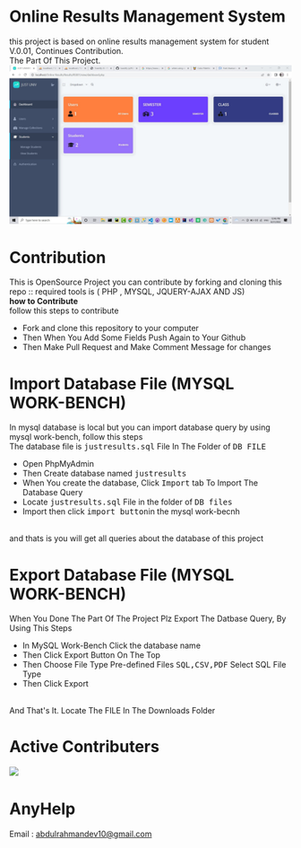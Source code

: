 # Online Results Management System
this project is based on online results management system for student<br>
V.0.01, Continues Contribution. <br>
The Part Of This Project.
![](/Results/thumb.jpg)

# Contribution
This is OpenSource Project you can contribute by forking and cloning this repo :: required tools is ( PHP , MYSQL, JQUERY-AJAX AND JS) <br>
<b>how to Contribute</b><br>
follow this steps to contribute<br>
<ul>
<li>Fork and clone this repository to your computer</li>
<li>Then When You Add Some Fields Push Again to Your Github</li>
<li>Then Make Pull Request and Make Comment Message for changes</li>
</ul>

#  Import Database File (MYSQL WORK-BENCH)
In mysql database is local but you can import database query by using mysql work-bench,
follow this steps<br>
The database file is  <kbd>justresults.sql</kbd> File In The Folder of <kbd>DB FILE</kbd>
<ul>
<li>Open PhpMyAdmin</li>
<li>Then Create database named <kbd>justresults</kbd></li>
<li>When You create the database, Click <kbd>Import</kbd> tab To Import The Database Query</li>
<li>Locate <kbd>justresults.sql</kbd> File in the folder of <kbd>DB files</kbd></li>
<li>Import then click <kbd>import button</kbd>in the mysql work-becnh</li>
</ul><br>
and thats is you will get all queries about the database of this project


#  Export Database File (MYSQL WORK-BENCH)
When You Done The Part Of The Project Plz Export The Datbase Query, 
By Using This Steps<br>
<ul>
<li>In MySQL Work-Bench Click the database name</li>
<li>Then Click Export Button On The Top</li>
<li>Then Choose File Type Pre-defined Files <kbd>SQL,CSV,PDF</kbd> Select SQL File Type</li>
<li>Then Click Export</li>
</ul><br>
And That's It.  Locate The FILE In The Downloads Folder 

# Active Contributers
<a href="https://github.com/ENG-CJ/Online-Results/graphs/contributors">
  <img src="https://opencollective.com/Online-Results/contributors.svg?width=890&button=false">
</a>
  
# AnyHelp
Email : abdulrahmandev10@gmail.com
